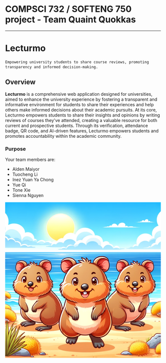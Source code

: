 # COMPSCI 732 / SOFTENG 750 project - Team Quaint Quokkas

---

# **Lecturmo** 
    Empowering university students to share course reviews, promoting transparency and informed decision-making.

## Overview
<b>Lecturmo</b> is a comprehensive web application designed for universities, aimed to enhance the university experience by fostering a transparent and informative environment for students to share their experiences and help others make informed decisions about their academic pursuits. At its core, Lecturmo empowers students to share their insights and opinions by writing reviews of courses they've attended, creating a valuable resource for both current and prospective students. Through its verification, attendance badge, QR code, and AI-driven features, Lecturmo empowers students and promotes accountability within the academic community.

### Purpose


Your team members are:

- Alden Maiyor
- Tuocheng Li
- Inez Yuan Ya Chong
- Yue Qi
- Tone Xie
- Sienna Nguyen

![](./group-image/Quaint%20Quokkas.webp)
